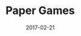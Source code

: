 ---
layout: site
title: "Paper Games"
date: 2017-02-21
categories: [community]
version: 1.4.14
major: 1
minor: 4
patch: 14
slug: paper-games
link: http://papergames.io/#/en
permalink: /sites/:slug
---